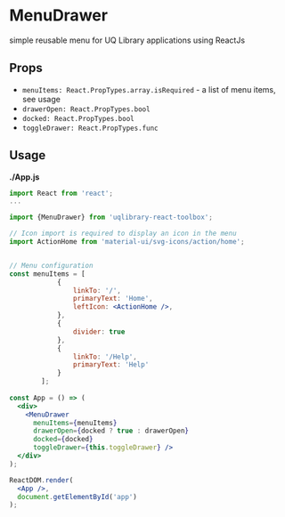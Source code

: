 # MenuDrawer

simple reusable menu for UQ Library applications using ReactJs

## Props
- `menuItems: React.PropTypes.array.isRequired` - a list of menu items, see usage
- `drawerOpen: React.PropTypes.bool`
- `docked: React.PropTypes.bool`
- `toggleDrawer: React.PropTypes.func`
    
## Usage

**./App.js**
```jsx
import React from 'react';
...

import {MenuDrawer} from 'uqlibrary-react-toolbox';

// Icon import is required to display an icon in the menu
import ActionHome from 'material-ui/svg-icons/action/home';


// Menu configuration
const menuItems = [
            {
                linkTo: '/',
                primaryText: 'Home',
                leftIcon: <ActionHome />,
            },
            {
                divider: true
            },
            {
                linkTo: '/Help',
                primaryText: 'Help'
            }
        ];
        
const App = () => (
  <div>
    <MenuDrawer 
      menuItems={menuItems}
      drawerOpen={docked ? true : drawerOpen}
      docked={docked}
      toggleDrawer={this.toggleDrawer} />
  </div>
);

ReactDOM.render(
  <App />,
  document.getElementById('app')
);
```

